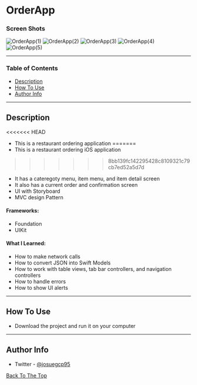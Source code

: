 # OrderApp

### Screen Shots
![OrderApp(1)](https://user-images.githubusercontent.com/82785695/169711644-7eb1b1c2-fb40-4a8a-8aa0-9b04ec80a521.png)
![OrderApp(2)](https://user-images.githubusercontent.com/82785695/169711645-0f3a04fa-1f37-48d0-bb6b-dafb99cf17e0.png)
![OrderApp(3)](https://user-images.githubusercontent.com/82785695/169711649-e436e403-62cd-40a2-8f67-577465164e08.png)
![OrderApp(4)](https://user-images.githubusercontent.com/82785695/169711650-ee3b04fe-221b-425d-a566-48214193c85e.png)
![OrderApp(5)](https://user-images.githubusercontent.com/82785695/169711651-08e43443-da10-4951-be59-f77dddc78b62.png)

---

### Table of Contents
- [Description](#description)
- [How To Use](#how-to-use)
- [Author Info](#author-info)

---

## Description
<<<<<<< HEAD
- This is a restaurant ordering application 
=======
- This is a restaurant ordering iOS application 
>>>>>>> 8bb139fc142295428c8109321c79cb7ed52a5d7d
- It has a cateregoty menu, item menu, and item detail screen 
- It also has a current order and confirmation screen
- UI with Storyboard
- MVC design Pattern

#### Frameworks:
- Foundation
- UIKit

#### What I Learned:
- How to make network calls
- How to convert JSON into Swift Models
- How to work with table views, tab bar controllers, and navigation controllers
- How to handle errors
- How to show UI alerts 
---

## How To Use
- Download the project and run it on your computer
---

## Author Info
- Twitter - [@josuegcp95](https://twitter.com/Josuegcp95)

[Back To The Top](#OrderApp)
